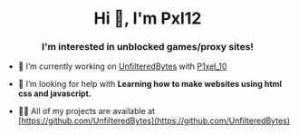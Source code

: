 <h1 align="center">Hi 👋, I'm Pxl12</h1>
<h3 align="center">I'm interested in unblocked games/proxy sites!</h3>

- 🔭 I’m currently working on [UnfilteredBytes](https://github.com/UnfilteredBytes) with [P1xel_10](https://github.com/P1xel10)

- 🤝 I’m looking for help with **Learning how to make websites using html css and javascript.**

- 👨‍💻 All of my projects are available at [https://github.com/UnfilteredBytes](https://github.com/UnfilteredBytes)
